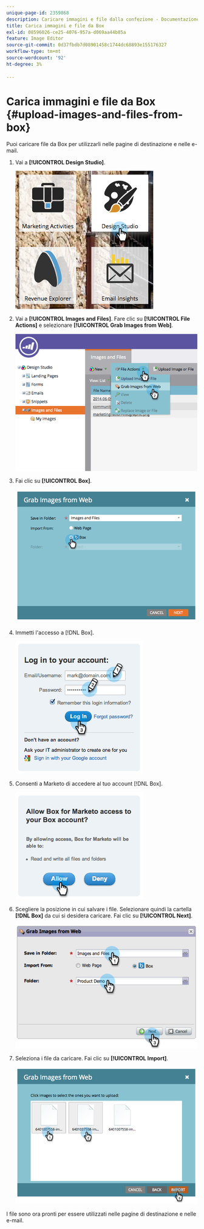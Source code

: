 ```yaml
---
unique-page-id: 2359868
description: Caricare immagini e file dalla confezione - Documentazione Marketo - Documentazione del prodotto
title: Carica immagini e file da Box
exl-id: 08596026-ce25-4076-957a-d069aa44b85a
feature: Image Editor
source-git-commit: 0d37fbdb7d08901458c1744dc68893e155176327
workflow-type: tm+mt
source-wordcount: '92'
ht-degree: 3%

---
```


# Carica immagini e file da Box {#upload-images-and-files-from-box}

Puoi caricare file da Box per utilizzarli nelle pagine di destinazione e nelle e-mail.

1. Vai a **[!UICONTROL Design Studio]**.

   ![](assets/designstudio-3.png)

1. Vai a **[!UICONTROL Images and Files]**. Fare clic su **[!UICONTROL File Actions]** e selezionare **[!UICONTROL Grab Images from Web]**.

   ![](assets/image2014-9-16-12-3a50-3a40.png)

1. Fai clic su **[!UICONTROL Box]**.

   ![](assets/image2014-9-16-12-3a50-3a56.png)

1. Immetti l&#39;accesso a [!DNL Box].

   ![](assets/image2014-9-16-12-3a51-3a10.png)

1. Consenti a Marketo di accedere al tuo account [!DNL Box].

   ![](assets/image2014-9-16-12-3a51-3a28.png)

1. Scegliere la posizione in cui salvare i file. Selezionare quindi la cartella **[!DNL Box]** da cui si desidera caricare. Fai clic su **[!UICONTROL Next]**.

   ![](assets/image2014-9-16-12-3a51-3a59.png)

1. Seleziona i file da caricare. Fai clic su **[!UICONTROL Import]**.

   ![](assets/image2014-9-16-12-3a52-3a15.png)

I file sono ora pronti per essere utilizzati nelle pagine di destinazione e nelle e-mail.
